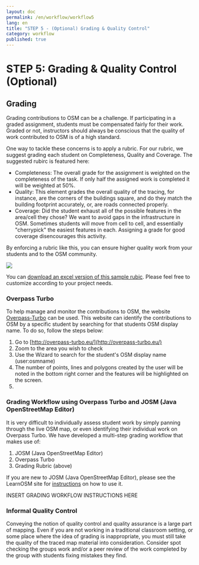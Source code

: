 ```yaml
---
layout: doc
permalink: /en/workflow/workflow5
lang: en
title: "STEP 5 - (Optional) Grading & Quality Control"
category: workflow
published: true
---
```


# STEP 5: Grading & Quality Control (Optional) 
## Grading

Grading contributions to OSM can be a challenge.  If participating in a graded assignment, students must be compensated fairly for their work. Graded or not, instructors should always be conscious that the quality of work contributed to OSM is of a high standard.  

One way to tackle these concerns is to apply a rubric. For our rubric, we suggest grading each student on Completeness, Quality and Coverage. The suggested rubirc is featured here:

* Completeness: The overall grade for the assignment is weighted on the completeness of the task.  If only half the assigned work is completed it will be weighted at 50%.
* Quality: This element grades the overall quality of the tracing, for instance, are the corners of the buildings square, and do they match the building footprint accurately, or, are roads connected properly.
* Coverage: Did the student exhaust all of the possible features in the area/cell they chose?  We want to avoid gaps in the infrastructure in OSM. Sometimes students will move from cell to cell, and essentially "cherrypick" the easiest features in each. Assigning a grade for good coverage disencourages this activity.

By enforcing a rubric like this, you can ensure higher quality work from your students and to the OSM community.

<img src="/img/rubric.png" />


You can <a href="/files/SAMPLE - OSM Grading Rubric.xlsx">download an excel version of this sample rubic</a>. Please feel free to customize according to your project needs. 

### Overpass Turbo

To help manage and monitor the contributions to OSM, the website [Overpass-Turbo](http://overpass-turbo.eu/) can be used.  This website can identify the contributions to OSM by a specific student by searching for that students OSM display name.  To do so, follow the steps below:

1. Go to [http://overpass-turbo.eu/](http://overpass-turbo.eu/)
2. Zoom to the area you wish to check
3. Use the Wizard  to search for the student's OSM display name (user:osmname)
4. The number of points, lines and polygons created by the user will be noted in the bottom right corner and the features will be highlighted on the screen.
5. 

### Grading Workflow using Overpass Turbo and JOSM (Java OpenStreetMap Editor)

It is very difficult to individually assess student work by simply panning through the live OSM map, or even identifying their individual work on Overpass Turbo. We have developed a multi-step grading workflow that makes use of:
1. JOSM (Java OpenStreetMap Editor)
2. Overpass Turbo
3. Grading Rubric (above)

If you are new to JOSM (Java OpenStreetMap Editor), please see the LearnOSM site for [instructions](http://learnosm.org/en/josm/) on how to use it. 



INSERT GRADING WORKFLOW INSTRUCTIONS HERE




### Informal Quality Control

Conveying the notion of quality control and quality assurance is a large part of mapping. Even if you are not working in a traditional classroom setting, or some place where the idea of grading is inappropriate, you must still take the quality of the traced map material into consideration. Consider spot checking the groups work and/or a peer review of the work completed by the group with students fixing mistakes they find.
